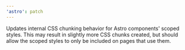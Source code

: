 ```yaml
---
'astro': patch
---
```


Updates internal CSS chunking behavior for Astro components' scoped styles. This may result in slightly more CSS chunks created, but should allow the scoped styles to only be included on pages that use them.
